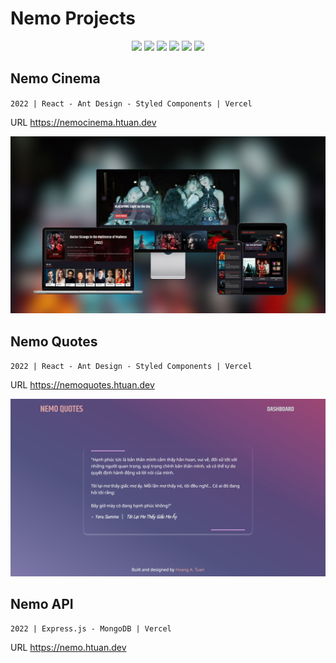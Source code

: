# Nemo Projects

<p align="center">
<img src="https://img.shields.io/badge/react-%2320232a.svg?style=flat&logo=react&logoColor=%2361DAFB"/>
<img src="https://img.shields.io/badge/-AntDesign-%230170FE?style=flat&logo=ant-design&logoColor=white"/>
<img src="https://img.shields.io/badge/styled--components-DB7093?style=flat&logo=styled-components&logoColor=white"/>
<img src="https://img.shields.io/badge/express.js-%2320232a.svg?style=flat&logo=express&logoColor=%2361DAFB"/>
<img src="https://img.shields.io/badge/MongoDB-%234ea94b.svg?style=flat&logo=mongodb&logoColor=white"/>
<img src="https://img.shields.io/badge/vercel-%2320232a.svg?style=flate&logo=vercel&logoColor=white"/>
</p>

## Nemo Cinema

`2022 | React - Ant Design - Styled Components | Vercel`

URL https://nemocinema.htuan.dev

![Nemo Cinema](/nemo-cinema/public/preview.jpg)

## Nemo Quotes

`2022 | React - Ant Design - Styled Components | Vercel`

URL https://nemoquotes.htuan.dev

![Nemo Quotes](/nemo-quotes/public/preview.jpg)

## Nemo API

`2022 | Express.js - MongoDB | Vercel`

URL https://nemo.htuan.dev
